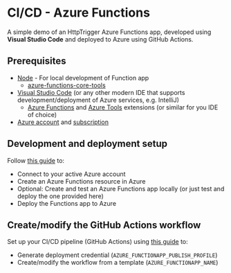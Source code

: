 # CI/CD - Azure Functions

A simple demo of an HttpTrigger Azure Functions app, developed using **Visual Studio Code** and deployed to Azure using GitHub Actions. 

## Prerequisites

* [Node](https://nodejs.org/en/download/) - For local development of Function app
  * [azure-functions-core-tools](https://www.npmjs.com/package/azure-functions-core-tools/v/4.0.3928)
* [Visual Studio Code](https://code.visualstudio.com/download) (or any other modern IDE that supports development/deployment of Azure services, e.g. IntelliJ)
  * [Azure Functions](https://marketplace.visualstudio.com/items?itemName=ms-azuretools.vscode-azurefunctions) and [Azure Tools](https://marketplace.visualstudio.com/items?itemName=ms-vscode.vscode-node-azure-pack) extensions (or similar for you IDE of choice)
* [Azure account](https://azure.microsoft.com/en-us/free/) and [subscription](https://learn.microsoft.com/en-us/dynamics-nav/how-to--sign-up-for-a-microsoft-azure-subscription)

## Development and deployment setup

Follow [this guide](https://learn.microsoft.com/en-us/azure/azure-functions/create-first-function-vs-code-node?pivots=nodejs-model-v4#create-an-azure-functions-project) to:

* Connect to your active Azure account
* Create an Azure Functions resource in Azure
* Optional: Create and test an Azure Functions app locally (or just test and deploy the one provided here)
* Deploy the Functions app to Azure

## Create/modify the GitHub Actions workflow

Set up your CI/CD pipeline (GitHub Actions) using [this guide](https://learn.microsoft.com/en-us/azure/azure-functions/functions-how-to-github-actions?tabs=windows%2Cjavascript&pivots=method-manual) to:

* Generate deployment credential (``AZURE_FUNCTIONAPP_PUBLISH_PROFILE``)
* Create/modify the workflow from a template (``AZURE_FUNCTIONAPP_NAME``)